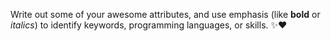 Write out some of your awesome attributes, and use emphasis (like **bold** or _italics_) to identify keywords, programming languages, or skills. :sparkles::heart:

